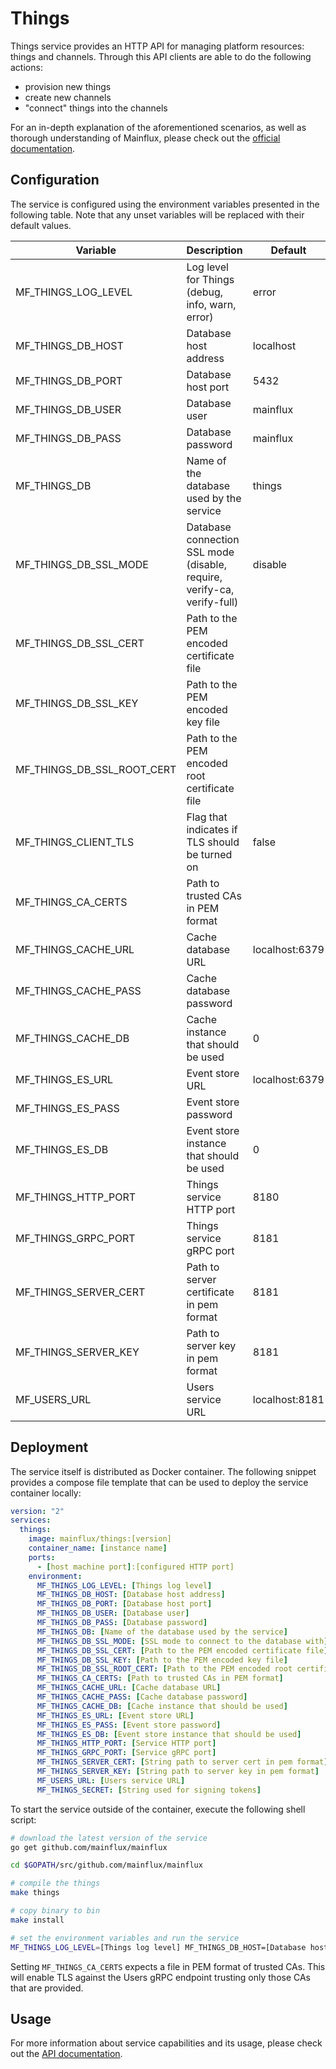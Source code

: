 # Things

Things service provides an HTTP API for managing platform resources: things and channels.
Through this API clients are able to do the following actions:

- provision new things
- create new channels
- "connect" things into the channels

For an in-depth explanation of the aforementioned scenarios, as well as thorough
understanding of Mainflux, please check out the [official documentation][doc].

## Configuration

The service is configured using the environment variables presented in the
following table. Note that any unset variables will be replaced with their
default values.

| Variable                   | Description                                                            | Default        |
|----------------------------|------------------------------------------------------------------------|----------------|
| MF_THINGS_LOG_LEVEL        | Log level for Things (debug, info, warn, error)                        | error          |
| MF_THINGS_DB_HOST          | Database host address                                                  | localhost      |
| MF_THINGS_DB_PORT          | Database host port                                                     | 5432           |
| MF_THINGS_DB_USER          | Database user                                                          | mainflux       |
| MF_THINGS_DB_PASS          | Database password                                                      | mainflux       |
| MF_THINGS_DB               | Name of the database used by the service                               | things         |
| MF_THINGS_DB_SSL_MODE      | Database connection SSL mode (disable, require, verify-ca, verify-full)| disable        |
| MF_THINGS_DB_SSL_CERT      | Path to the PEM encoded certificate file                               |                |
| MF_THINGS_DB_SSL_KEY       | Path to the PEM encoded key file                                       |                |
| MF_THINGS_DB_SSL_ROOT_CERT | Path to the PEM encoded root certificate file                          |                |
| MF_THINGS_CLIENT_TLS       | Flag that indicates if TLS should be turned on                         | false          |
| MF_THINGS_CA_CERTS         | Path to trusted CAs in PEM format                                      |                |
| MF_THINGS_CACHE_URL        | Cache database URL                                                     | localhost:6379 |
| MF_THINGS_CACHE_PASS       | Cache database password                                                |                |
| MF_THINGS_CACHE_DB         | Cache instance that should be used                                     | 0              |
| MF_THINGS_ES_URL           | Event store URL                                                        | localhost:6379 |
| MF_THINGS_ES_PASS          | Event store password                                                   |                |
| MF_THINGS_ES_DB            | Event store instance that should be used                               | 0              |
| MF_THINGS_HTTP_PORT        | Things service HTTP port                                               | 8180           |
| MF_THINGS_GRPC_PORT        | Things service gRPC port                                               | 8181           |
| MF_THINGS_SERVER_CERT      | Path to server certificate in pem format                               | 8181           |
| MF_THINGS_SERVER_KEY       | Path to server key in pem format                                       | 8181           |
| MF_USERS_URL               | Users service URL                                                      | localhost:8181 |

## Deployment

The service itself is distributed as Docker container. The following snippet
provides a compose file template that can be used to deploy the service container
locally:

```yaml
version: "2"
services:
  things:
    image: mainflux/things:[version]
    container_name: [instance name]
    ports:
      - [host machine port]:[configured HTTP port]
    environment:
      MF_THINGS_LOG_LEVEL: [Things log level]
      MF_THINGS_DB_HOST: [Database host address]
      MF_THINGS_DB_PORT: [Database host port]
      MF_THINGS_DB_USER: [Database user]
      MF_THINGS_DB_PASS: [Database password]
      MF_THINGS_DB: [Name of the database used by the service]
      MF_THINGS_DB_SSL_MODE: [SSL mode to connect to the database with]
      MF_THINGS_DB_SSL_CERT: [Path to the PEM encoded certificate file]
      MF_THINGS_DB_SSL_KEY: [Path to the PEM encoded key file]
      MF_THINGS_DB_SSL_ROOT_CERT: [Path to the PEM encoded root certificate file]
      MF_THINGS_CA_CERTS: [Path to trusted CAs in PEM format]
      MF_THINGS_CACHE_URL: [Cache database URL]
      MF_THINGS_CACHE_PASS: [Cache database password]
      MF_THINGS_CACHE_DB: [Cache instance that should be used]
      MF_THINGS_ES_URL: [Event store URL]
      MF_THINGS_ES_PASS: [Event store password]
      MF_THINGS_ES_DB: [Event store instance that should be used]
      MF_THINGS_HTTP_PORT: [Service HTTP port]
      MF_THINGS_GRPC_PORT: [Service gRPC port]
      MF_THINGS_SERVER_CERT: [String path to server cert in pem format]
      MF_THINGS_SERVER_KEY: [String path to server key in pem format]
      MF_USERS_URL: [Users service URL]
      MF_THINGS_SECRET: [String used for signing tokens]
```

To start the service outside of the container, execute the following shell script:

```bash
# download the latest version of the service
go get github.com/mainflux/mainflux

cd $GOPATH/src/github.com/mainflux/mainflux

# compile the things
make things

# copy binary to bin
make install

# set the environment variables and run the service
MF_THINGS_LOG_LEVEL=[Things log level] MF_THINGS_DB_HOST=[Database host address] MF_THINGS_DB_PORT=[Database host port] MF_THINGS_DB_USER=[Database user] MF_THINGS_DB_PASS=[Database password] MF_THINGS_DB=[Name of the database used by the service] MF_THINGS_DB_SSL_MODE=[SSL mode to connect to the database with] MF_THINGS_DB_SSL_CERT=[Path to the PEM encoded certificate file] MF_THINGS_DB_SSL_KEY=[Path to the PEM encoded key file] MF_THINGS_DB_SSL_ROOT_CERT=[Path to the PEM encoded root certificate file] MF_HTTP_ADAPTER_CA_CERTS=[Path to trusted CAs in PEM format] MF_THINGS_CACHE_URL=[Cache database URL] MF_THINGS_CACHE_PASS=[Cache database password] MF_THINGS_CACHE_DB=[Cache instance that should be used] MF_THINGS_ES_URL=[Event store URL] MF_THINGS_ES_PASS=[Event store password] MF_THINGS_ES_DB=[Event store instance that should be used] MF_THINGS_HTTP_PORT=[Service HTTP port] MF_THINGS_GRPC_PORT=[Service gRPC port] MF_USERS_URL=[Users service URL] MF_THINGS_SERVER_CERT=[Path to server certificate] MF_THINGS_SERVER_KEY=[Path to server key] $GOBIN/mainflux-things
```

Setting `MF_THINGS_CA_CERTS` expects a file in PEM format of trusted CAs. This will enable TLS against the Users gRPC endpoint trusting only those CAs that are provided.

## Usage

For more information about service capabilities and its usage, please check out
the [API documentation](swagger.yaml).

[doc]: http://mainflux.readthedocs.io

